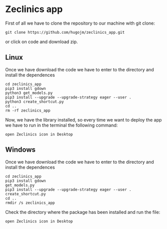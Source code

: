 # Zeclinics app

First of all we have to clone the repository to our machine with git clone:
```
git clone https://github.com/hugojm/zeclinics_app.git
```

or click on code and download zip.

## Linux

Once we have download the code we have to enter to the directory and install the dependences

```
cd zeclinics_app
pip3 install gdown
python3 get_models.py
pip3 install --upgrade --upgrade-strategy eager --user .
python3 create_shortcut.py
cd ..
rm -rf zeclinics_app
```
Now, we have the library installed, so every time we want to deploy the app we have to run in the terminal the following command:

```
open Zeclinics icon in Desktop
```

## Windows

Once we have download the code we have to enter to the directory and install the dependences

```
cd zeclinics_app
pip3 install gdown
get_models.py
pip3 install --upgrade --upgrade-strategy eager --user .
create_shortcut.py
cd ..
rmdir /s zeclinics_app
```

Check the directory where the package has been installed and run the file:

```
open Zeclinics icon in Desktop
```
